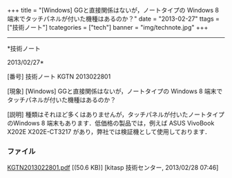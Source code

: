 ﻿+++
title = "[Windows] GGと直接関係はないが，ノートタイプの Windows 8 端末でタッチパネルが付いた機種はあるのか？"
date = "2013-02-27"
ttags = ["技術ノート"]
tcategories = ["tech"]
banner = "img/technote.jpg"
+++

-----------------------------------------------------------------------------------------------------------------------------

*技術ノート

2013/02/27*


[番号]
技術ノート KGTN 2013022801

[現象]
[Windows] GGと直接関係はないが，ノートタイプの Windows 8
端末でタッチパネルが付いた機種はあるのか？

[説明]
種類はそれほど多くはありませんが，タッチパネルが付いたノートタイプのWindows
8 端末もあります．低価格の製品では，例えば ASUS VivoBook X202E
X202E-CT3217 があり，弊社では検証機として使用しております．


### ファイル

 
 


[KGTN2013022801.pdf](http://techreport.kitasp.net/attachments/download/1239/KGTN2013022801.pdf)
 [(50.6 KB)] [kitasp 技術センター, 2013/02/28
07:46]


 


 

